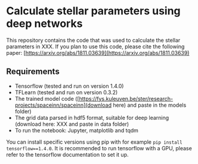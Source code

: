 # Calculate stellar parameters using deep networks

This repository contains the code that was used to calculate the stellar parameters in XXX.
If you plan to use this code, please cite the following paper: [https://arxiv.org/abs/1811.03639](https://arxiv.org/abs/1811.03639)

## Requirements

- Tensorflow (tested and run on version 1.4.0)
- TFLearn (tested and run on version 0.3.2)
- The trained model code ([https://fys.kuleuven.be/ster/research-projects/spaceinn/spaceinn](download here) and paste in the models folder)
- The grid data parsed in hdf5 format, suitable for deep learning (download here: XXX and paste in data folder)
- To run the notebook: Jupyter, matplotlib and tqdm

You can install specific versions using pip with for example `pip install tensorflow==1.4.0`. It is recommended to run tensorflow with a GPU, please refer to the tensorflow documentation to set it up.
